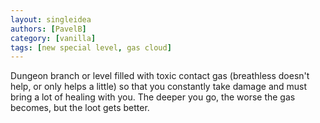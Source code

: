 ```yaml
---
layout: singleidea
authors: [PavelB]
category: [vanilla]
tags: [new special level, gas cloud]
---
```

Dungeon branch or level filled with toxic contact gas (breathless doesn't help, or only helps a little) so that you constantly take damage and must bring a lot of healing with you. The deeper you go, the worse the gas becomes, but the loot gets better.
